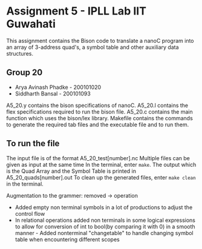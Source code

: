 # Assignment 5 - IPLL Lab IIT Guwahati

This assignment contains the Bison code to translate a nanoC program into an array of 3-address quad's, a symbol table and other auxiliary data structures.

## Group 20
- Arya Avinash Phadke - 200101020
- Siddharth Bansal - 200101093

A5_20.y contains the bison specifications of nanoC.
A5_20.l contains the flex specifications required to run the bison file.
A5_20.c contains the main function which uses the bison/lex library. 
Makefile contains the commands to generate the required tab files and the executable file and to run them.

## To run the file
The input file is of the format A5_20_test[number].nc
Multiple files can be given as input at the same time
In the terminal, enter `make`.
The output which is the Quad Array and the Symbol Table is printed in A5_20_quads[number].out
To clean up the generated files, enter `make clean` in the terminal.

Augmentation to the grammer: removed -> operation 
- Added empty non terminal symbols in a lot of productions to adjust the control flow
- In relational operations added non terminals in some logical expressions to allow for conversion of int to bool(by comparing it with 0) in a smooth manner - Added nonterminal "changetable" to handle changing symbol table when encountering different scopes